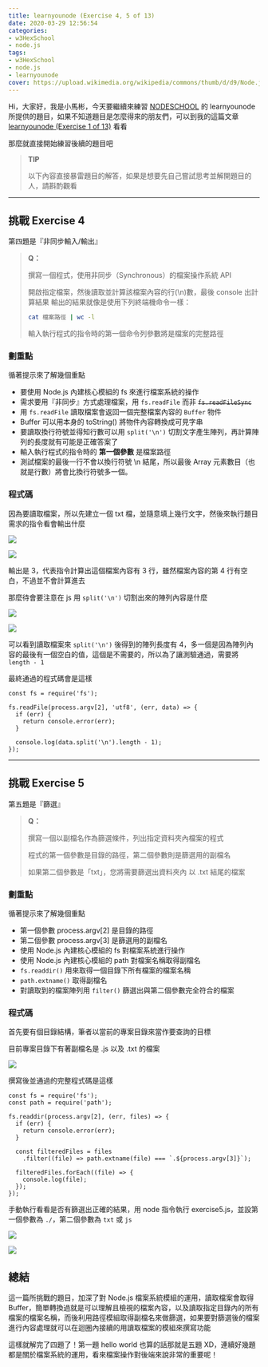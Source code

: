 ```yaml
---
title: learnyounode (Exercise 4, 5 of 13)
date: 2020-03-29 12:56:54
categories:
- w3HexSchool
- node.js
tags:
- w3HexSchool
- node.js
- learnyounode
cover: https://upload.wikimedia.org/wikipedia/commons/thumb/d/d9/Node.js_logo.svg/590px-Node.js_logo.svg.png
---
```


Hi，大家好，我是小馬彬，今天要繼續來練習 [NODESCHOOL](https://nodeschool.io/zh-tw/) 的 learnyounode 所提供的題目，如果不知道題目是怎麼得來的朋友們，可以到我的這篇文章 [learnyounode (Exercise 1 of 13)](https://littlehorseboy.github.io/2020/03/13/2020-learnyounode-exercise-1/) 看看

那麼就直接開始練習後續的題目吧

> **TIP**
> 
> 以下內容直接暴雷題目的解答，如果是想要先自己嘗試思考並解開題目的人，請斟酌觀看

---

## 挑戰 Exercise 4

第四題是『非同步輸入/輸出』

> **Q：**
> 
> 撰寫一個程式，使用非同步（Synchronous）的檔案操作系統
 API
> 
> 開啟指定檔案，然後讀取並計算該檔案內容的行(\n)數，最後 console 出計算結果
> 輸出的結果就像是使用下列終端機命令一樣：
>
> ```bash
> cat 檔案路徑 | wc -l
> ```
> 
> 輸入執行程式的指令時的第一個命令列參數將是檔案的完整路徑

### 劃重點

循著提示來了解幾個重點

* 要使用 Node.js 內建核心模組的 fs 來進行檔案系統的操作
* 需求要用『非同步』方式處理檔案，用 `fs.readFile` 而非 ~~`fs.readFileSync`~~
* 用 `fs.readFile` 讀取檔案會返回一個完整檔案內容的 `Buffer` 物件
* Buffer 可以用本身的 toString() 將物件內容轉換成可見字串
* 要讀取換行符號並得知行數可以用 `split('\n')` 切割文字產生陣列，再計算陣列的長度就有可能是正確答案了
* 輸入執行程式的指令時的 **第一個參數** 是檔案路徑
* 測試檔案的最後一行不會以換行符號 \n 結尾，所以最後 Array 元素數目（也就是行數）將會比換行符號多一個。

### 程式碼

因為要讀取檔案，所以先建立一個 txt 檔，並隨意填上幾行文字，然後來執行題目需求的指令看會輸出什麼

![](https://i.imgur.com/gVmKDWp.png)

![](https://i.imgur.com/Yo92CGj.png)

輸出是 3，代表指令計算出這個檔案內容有 3 行，雖然檔案內容的第 4 行有空白，不過並不會計算進去

那麼待會要注意在 js 用 `split('\n')` 切割出來的陣列內容是什麼

![](https://i.imgur.com/xYDRxCH.png)

![](https://i.imgur.com/T2snBLv.png)

可以看到讀取檔案來 `split('\n')` 後得到的陣列長度有 4，多一個是因為陣列內容的最後有一個空白的值，這個是不需要的，所以為了讓測驗通過，需要將 `length - 1`

最終通過的程式碼會是這樣

```javascript=
const fs = require('fs');

fs.readFile(process.argv[2], 'utf8', (err, data) => {
  if (err) {
    return console.error(err);
  }

  console.log(data.split('\n').length - 1);
});
```

---

## 挑戰 Exercise 5

第五題是『篩選』

> **Q：**
> 
> 撰寫一個以副檔名作為篩選條件，列出指定資料夾內檔案的程式
> 
> 程式的第一個參數是目錄的路徑，第二個參數則是篩選用的副檔名
> 
> 如果第二個參數是「txt」，您將需要篩選出資料夾內 以 .txt 結尾的檔案

### 劃重點

循著提示來了解幾個重點

* 第一個參數 process.argv[2] 是目錄的路徑
* 第二個參數 process.argv[3] 是篩選用的副檔名
* 使用 Node.js 內建核心模組的 fs 對檔案系統進行操作
* 使用 Node.js 內建核心模組的 path 對檔案名稱取得副檔名
* `fs.readdir()` 用來取得一個目錄下所有檔案的檔案名稱
* `path.extname()` 取得副檔名
* 對讀取到的檔案陣列用 `filter()` 篩選出與第二個參數完全符合的檔案

### 程式碼

首先要有個目錄結構，筆者以當前的專案目錄來當作要查詢的目標

目前專案目錄下有著副檔名是 .js 以及 .txt 的檔案

![](https://i.imgur.com/ysLC7aq.png)

撰寫後並通過的完整程式碼是這樣

```javascript=
const fs = require('fs');
const path = require('path');

fs.readdir(process.argv[2], (err, files) => {
  if (err) {
    return console.error(err);
  }

  const filteredFiles = files
    .filter((file) => path.extname(file) === `.${process.argv[3]}`);

  filteredFiles.forEach((file) => {
    console.log(file);
  });
});
```

手動執行看看是否有篩選出正確的結果，用 node 指令執行 exercise5.js，並設第一個參數為 `./`，第二個參數為 `txt` 或 `js`

![](https://i.imgur.com/MqmcXnQ.png)

![](https://i.imgur.com/VvyrvVG.png)

## 總結

這一篇所挑戰的題目，加深了對 Node.js 檔案系統模組的運用，讀取檔案會取得 Buffer，簡單轉換過就是可以理解且檢視的檔案內容，以及讀取指定目錄內的所有檔案的檔案名稱，而後利用路徑模組取得副檔名來做篩選，如果要對篩選後的檔案進行內容處理就可以在迴圈內接續的用讀取檔案的模組來撰寫功能

這樣就解完了四題了！第一題 hello world 也算的話那就是五題 XD，連續好幾題都是關於檔案系統的運用，看來檔案操作對後端來說非常的重要呢！
